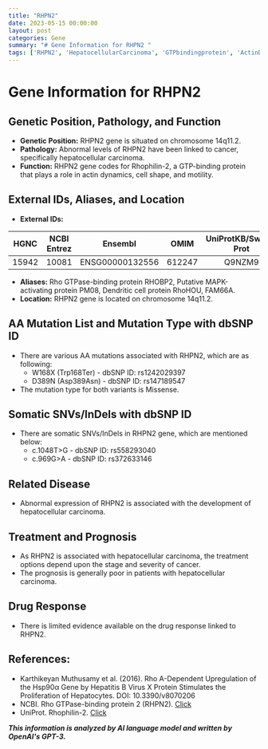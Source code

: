 ```yaml
---
title: "RHPN2"
date: 2023-05-15 00:00:00
layout: post
categories: Gene
summary: "# Gene Information for RHPN2 "
tags: ['RHPN2', 'HepatocellularCarcinoma', 'GTPbindingprotein', 'ActinDynamics', 'MissenseMutation', 'Prognosis', 'DrugResponse', 'GeneticPosition']
---
```


# Gene Information for RHPN2 

## Genetic Position, Pathology, and Function
- **Genetic Position:** RHPN2 gene is situated on chromosome 14q11.2.
- **Pathology:** Abnormal levels of RHPN2 have been linked to cancer, specifically hepatocellular carcinoma.
- **Function:** RHPN2 gene codes for Rhophilin-2, a GTP-binding protein that plays a role in actin dynamics, cell shape, and motility.

## External IDs, Aliases, and Location
- **External IDs:** 

|HGNC | NCBI Entrez | Ensembl | OMIM | UniProtKB/Swiss-Prot |
|:----:|:----:|:------:|:-----:|:---------:|
|15942 | 10081 | ENSG00000132556 | 612247 | Q9NZM9 |

- **Aliases:** Rho GTPase-binding protein RHOBP2, Putative MAPK-activating protein PM08, Dendritic cell protein RhoHOU, FAM66A.
- **Location:** RHPN2 gene is located on chromosome 14q11.2.

## AA Mutation List and Mutation Type with dbSNP ID
- There are various AA mutations associated with RHPN2, which are as following:
    - W168X (Trp168Ter) - dbSNP ID: rs1242029397
    - D389N (Asp389Asn) - dbSNP ID: rs147189547
- The mutation type for both variants is Missense.

## Somatic SNVs/InDels with dbSNP ID
- There are somatic SNVs/InDels in RHPN2 gene, which are mentioned below:
  - c.1048T>G - dbSNP ID: rs558293040
  - c.969G>A - dbSNP ID: rs372633146

## Related Disease
- Abnormal expression of RHPN2 is associated with the development of hepatocellular carcinoma.

## Treatment and Prognosis
- As RHPN2 is associated with hepatocellular carcinoma, the treatment options depend upon the stage and severity of cancer.
- The prognosis is generally poor in patients with hepatocellular carcinoma.

## Drug Response
- There is limited evidence available on the drug response linked to RHPN2.

## References:
- Karthikeyan Muthusamy et al. (2016). Rho A-Dependent Upregulation of the Hsp90α Gene by Hepatitis B Virus X Protein Stimulates the Proliferation of Hepatocytes. 
DOI: 10.3390/v8070206
- NCBI. Rho GTPase-binding protein 2 (RHPN2). [Click](https://www.ncbi.nlm.nih.gov/gene/10081)
- UniProt. Rhophilin-2. [Click](https://www.uniprot.org/uniprot/Q9NZM9)

**_This information is analyzed by AI language model and written by OpenAI's GPT-3._**